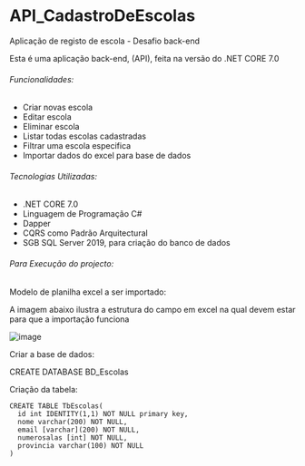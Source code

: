 # API_CadastroDeEscolas
<p>Aplicação de registo de escola - Desafio back-end</p>
Esta é uma aplicação back-end, (API), feita na versão do .NET CORE 7.0
<h6>Funcionalidades: </h6>
<ul> 
   <li>Criar novas escola</li>
   <li>Editar escola</li>
   <li>Eliminar escola</li>
   <li>Listar todas escolas cadastradas</li>
   <li>Filtrar uma escola especifica</li>
   <li>Importar dados do excel para base de dados</li>	
</ul>

<h6>Tecnologias Utilizadas:</h6>
<ul> 
   <li>.NET CORE 7.0</li>
   <li>Linguagem de Programação C#</li>
   <li>Dapper</li>
   <li>CQRS como Padrão Arquitectural</li>
   <li>SGB SQL Server 2019, para criação do banco de dados</li>
</ul>

<h6>Para Execução do projecto:</h6>

<p>Modelo de planilha excel a ser importado:</p>
A imagem abaixo ilustra a estrutura do campo em excel na qual devem estar para que a importação funciona

![image](https://github.com/JoaoEduardoPequena/API_CadastroDeEscolas/assets/62374762/01c21bb0-ddc9-4b01-9d91-a3e3007f7d97)

Criar a base de dados:

CREATE DATABASE BD_Escolas

Criação da tabela:

	CREATE TABLE TbEscolas(
	  id int IDENTITY(1,1) NOT NULL primary key,
	  nome varchar(200) NOT NULL,
	  email [varchar](200) NOT NULL,
	  numerosalas [int] NOT NULL,
	  provincia varchar(100) NOT NULL
	)





